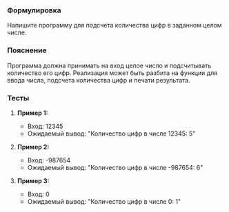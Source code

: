 
### Формулировка
Напишите программу для подсчета количества цифр в заданном целом числе.

### Пояснение
Программа должна принимать на вход целое число и подсчитывать количество его цифр. Реализация может быть разбита на функции для ввода числа, подсчета количества цифр и печати результата.

### Тесты

1. **Пример 1:**
   - Вход: 12345
   - Ожидаемый вывод: "Количество цифр в числе 12345: 5"

2. **Пример 2:**
   - Вход: -987654
   - Ожидаемый вывод: "Количество цифр в числе -987654: 6"

3. **Пример 3:**
   - Вход: 0
   - Ожидаемый вывод: "Количество цифр в числе 0: 1"

